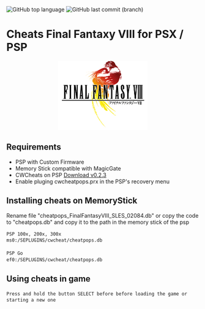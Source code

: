 ![GitHub top language](https://img.shields.io/github/languages/top/azagramac/CheatsFinalFantasyVIII.svg) ![GitHub last commit (branch)](https://img.shields.io/github/last-commit/azagramac/CheatsFinalFantasyVIII/master.svg)

# Cheats Final Fantaxy VIII for PSX / PSP
<p align="center">
        <img src="logo.png" alt="PNG" height="180px" />
</p>

## Requirements
- PSP with Custom Firmware
- Memory Stick compatible with MagicGate
- CWCheats on PSP [Download v0.2.3](http://psp.scenebeta.com/system/files/private/CwCheatV023CFPlusEs.rar)
- Enable pluging cwcheatpops.prx in the PSP's recovery menu


## Installing cheats on MemoryStick
Rename file "cheatpops_FinalFantasyVIII_SLES_02084.db" or copy the code to "cheatpops.db" and copy it to the path in the memory stick of the psp
```sh
PSP 100x, 200x, 300x 
ms0:/SEPLUGINS/cwcheat/cheatpops.db

PSP Go
ef0:/SEPLUGINS/cwcheat/cheatpops.db
```


## Using cheats in game
```
Press and hold the button SELECT before before loading the game or starting a new one
```
